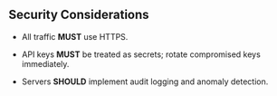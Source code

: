## Security Considerations

* All traffic **MUST** use HTTPS.

* API keys **MUST** be treated as secrets; rotate compromised keys immediately.

* Servers **SHOULD** implement audit logging and anomaly detection.